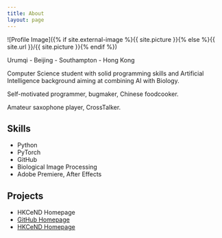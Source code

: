 ```yaml
---
title: About
layout: page
---
```

![Profile Image]({% if site.external-image %}{{ site.picture }}{% else %}{{ site.url }}/{{ site.picture }}{% endif %})

<p>Urumqi - Beijing - Southampton - Hong Kong</p>

<p>Computer Science student with solid programming skills and Artificial Intelligence background aiming at combining AI with Biology.</p>

<p>Self-motivated programmer, bugmaker, Chinese foodcooker.</p>

<p>Amateur saxophone player, CrossTalker.<p>
<h2>Skills</h2>

<ul class="skill-list">
	<li>Python</li>
	<li>PyTorch</li>
	<li>GitHub</li>
	<li>Biological Image Processing</li>
	<li>Adobe Premiere, After Effects</li>
</ul>

<h2>Projects</h2>

<ul>
	<li>HKCeND Homepage</li>
	<li><a href="https://github.com/gabrielpan147">GitHub Homepage</a></li>
	<li><a href="https://hkcend.org">HKCeND Homepage</a></li>
</ul>
